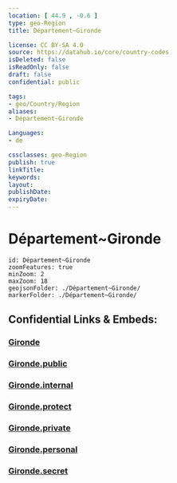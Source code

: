 ```yaml
---
location: [ 44.9 , -0.6 ] 
type: geo-Region
title: Département~Gironde

license: CC BY-SA 4.0
source: https://datahub.io/core/country-codes
isDeleted: false
isReadOnly: false
draft: false
confidential: public

tags:
- geo/Country/Region
aliases:
- Département~Gironde

Languages:
- de

cssclasses: geo-Region
publish: true
linkTitle: 
keywords: 
layout: 
publishDate: 
expiryDate: 
---
```


# Département~Gironde

```leaflet
id: Département~Gironde
zoomFeatures: true 
minZoom: 2 
maxZoom: 18
geojsonFolder: ./Département~Gironde/
markerFolder: ./Département~Gironde/
```


## Confidential Links & Embeds: 

### [Gironde](/_Standards/Earth/Continent/Europe/Europe~West/France/regions~France/Nouvelle-Aquitaine/departments~Aquitaine/Gironde.md) 

### [Gironde.public](/_public/Earth/Continent/Europe/Europe~West/France/regions~France/Nouvelle-Aquitaine/departments~Aquitaine/Gironde.public.md) 

### [Gironde.internal](/_internal/Earth/Continent/Europe/Europe~West/France/regions~France/Nouvelle-Aquitaine/departments~Aquitaine/Gironde.internal.md) 

### [Gironde.protect](/_protect/Earth/Continent/Europe/Europe~West/France/regions~France/Nouvelle-Aquitaine/departments~Aquitaine/Gironde.protect.md) 

### [Gironde.private](/_private/Earth/Continent/Europe/Europe~West/France/regions~France/Nouvelle-Aquitaine/departments~Aquitaine/Gironde.private.md) 

### [Gironde.personal](/_personal/Earth/Continent/Europe/Europe~West/France/regions~France/Nouvelle-Aquitaine/departments~Aquitaine/Gironde.personal.md) 

### [Gironde.secret](/_secret/Earth/Continent/Europe/Europe~West/France/regions~France/Nouvelle-Aquitaine/departments~Aquitaine/Gironde.secret.md)

